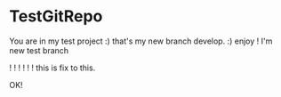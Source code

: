 # TestGitRepo
You are in my test project :)
that's my new branch develop. :)
enjoy ! 
I'm new test branch

!
!
!
!
!
!
this is fix to this. 

OK!
